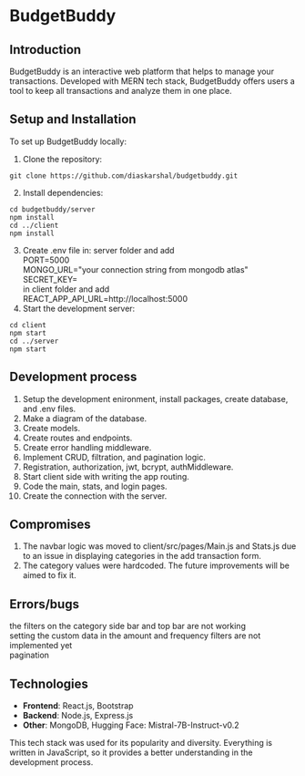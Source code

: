 # BudgetBuddy

## Introduction
BudgetBuddy is an interactive web platform that helps to manage your transactions. Developed with MERN tech stack, BudgetBuddy offers users a tool to keep all transactions and analyze them in one place.

## Setup and Installation
To set up BudgetBuddy locally:
1. Clone the repository:
```
git clone https://github.com/diaskarshal/budgetbuddy.git
```
2. Install dependencies:
```
cd budgetbuddy/server
npm install
cd ../client
npm install
```
3. Create .env file in: server folder and add  
PORT=5000  
MONGO_URL="your connection string from mongodb atlas"  
SECRET_KEY=  
in client folder and add  
REACT_APP_API_URL=http://localhost:5000  
4. Start the development server:
```
cd client
npm start
cd ../server
npm start
```

## Development process
1. Setup the development enironment, install packages, create database, and .env files.
2. Make a diagram of the database.
3. Create models.
4. Create routes and endpoints.
5. Create error handling middleware.
6. Implement CRUD, filtration, and pagination logic.
7. Registration, authorization, jwt, bcrypt, authMiddleware.
8. Start client side with writing the app routing.
9. Code the main, stats, and login pages.
10. Create the connection with the server.

## Compromises
1. The navbar logic was moved to client/src/pages/Main.js and Stats.js due to an issue in displaying categories in the add transaction form. 
2. The category values were hardcoded. The future improvements will be aimed to fix it.
## Errors/bugs
the filters on the category side bar and top bar are not working  
setting the custom data in the amount and frequency filters are not implemented yet  
pagination

## Technologies
- **Frontend**: React.js, Bootstrap
- **Backend**: Node.js, Express.js
- **Other**: MongoDB, Hugging Face: Mistral-7B-Instruct-v0.2

This tech stack was used for its popularity and diversity. Everything is written in JavaScript, so it provides a better understanding in the development process.